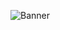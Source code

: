![Banner](https://github.com/SteveTheAnimator/MM-WorldTemplate/raw/main/Assets/TutorialInfo/Icons/URP.png)
